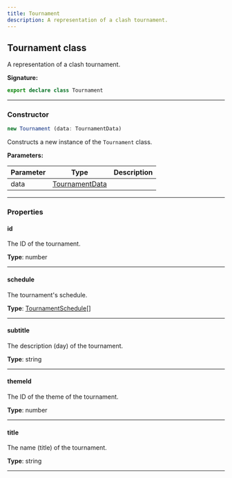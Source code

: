 ```yaml
---
title: Tournament
description: A representation of a clash tournament.
---
```


## Tournament class

A representation of a clash tournament.

**Signature:**

```ts
export declare class Tournament 
```

---

### Constructor

```ts
new Tournament (data: TournamentData)
```

Constructs a new instance of the `Tournament` class.

**Parameters:**

| Parameter | Type | Description |
| --------- | ---- | ----------- |
| data | [TournamentData](/shieldbow/api/TournamentData.html) |  |
---

### Properties

#### id

The ID of the tournament.



**Type**: number

---

#### schedule

The tournament's schedule.



**Type**: [TournamentSchedule](/shieldbow/api/TournamentSchedule.html)[]

---

#### subtitle

The description (day) of the tournament.



**Type**: string

---

#### themeId

The ID of the theme of the tournament.



**Type**: number

---

#### title

The name (title) of the tournament.



**Type**: string

---

